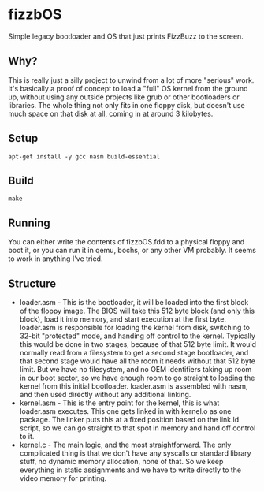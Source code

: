 # fizzbOS
Simple legacy bootloader and OS that just prints FizzBuzz to the screen.

## Why?

This is really just a silly project to unwind from a lot of more "serious" work.
It's basically a proof of concept to load a "full" OS kernel from the ground up, without using any outside projects like grub or other bootloaders or libraries.  The whole thing not only fits in one floppy disk, but doesn't use much space on that disk at all, coming in at around 3 kilobytes.

## Setup
    apt-get install -y gcc nasm build-essential

## Build
    make

## Running
You can either write the contents of fizzbOS.fdd to a physical floppy and boot it, or you can run it in qemu, bochs, or any other VM probably.  It seems to work in anything I've tried.

## Structure
- loader.asm - This is the bootloader, it will be loaded into the first block of the floppy image.  The BIOS will take this 512 byte block (and only this block), load it into memory, and start execution at the first byte.  loader.asm is responsible for loading the kernel from disk, switching to 32-bit "protected" mode, and handing off control to the kernel.  Typically this would be done in two stages, because of that 512 byte limit.  It would normally read from a filesystem to get a second stage bootloader, and that second stage would have all the room it needs without that 512 byte limit.  But we have no filesystem, and no OEM identifiers taking up room in our boot sector, so we have enough room to go straight to loading the kernel from this initial bootloader.  loader.asm is assembled with nasm, and then used directly without any additional linking.
- kernel.asm - This is the entry point for the kernel, this is what loader.asm executes.  This one gets linked in with kernel.o as one package.  The linker puts this at a fixed position based on the link.ld script, so we can go straight to that spot in memory and hand off control to it.
- kernel.c - The main logic, and the most straightforward.  The only complicated thing is that we don't have any syscalls or standard library stuff, no dynamic memory allocation, none of that.  So we keep everything in static assignments and we have to write directly to the video memory for printing.